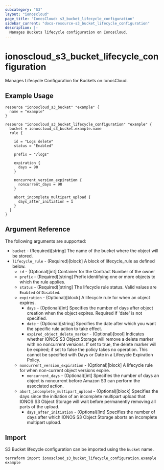 ```yaml
---
subcategory: "S3"
layout: "ionoscloud"
page_title: "IonosCloud: s3_bucket_lifecycle_configuration"
sidebar_current: "docs-resource-s3_bucket_lifecycle_configuration"
description: |-
  Manages Buckets lifecycle configuration on IonosCloud.
---
```


# ionoscloud_s3_bucket_lifecycle_configuration

Manages Lifecycle Configuration for Buckets on IonosCloud.

## Example Usage

```hcl
resource "ionoscloud_s3_bucket" "example" {
  name = "example"
}

resource "ionoscloud_s3_bucket_lifecycle_configuration" "example" {
  bucket = ionoscloud_s3_bucket.example.name
  rule {

    id = "Logs delete"
    status = "Enabled"

    prefix = "/logs"

    expiration {
      days = 90
    }

    noncurrent_version_expiration {
      noncurrent_days = 90
    }

    abort_incomplete_multipart_upload {
      days_after_initiation = 1
    }
  }
}
```

## Argument Reference

The following arguments are supported:

- `bucket` - (Required)[string] The name of the bucket where the object will be stored.
- `lifecycle_rule` - (Required)[block] A block of lifecycle_rule as defined below.
  - `id` - (Optional)[int] Container for the Contract Number of the owner
  - `prefix` - (Required)[string] Prefix identifying one or more objects to which the rule applies.
  - `status` - (Required)[string] The lifecycle rule status. Valid values are `Enabled` or `Disabled`.
  - `expiration` - (Optional)[block]  A lifecycle rule for when an object expires.
    - `days` - (Optional)[int] Specifies the number of days after object creation when the object expires. Required if 'date' is not specified.
    - `date` - (Optional)[string] Specifies the date after which you want the specific rule action to take effect.
    - `expired_object_delete_marker` - (Optional)[bool] Indicates whether IONOS S3 Object Storage will remove a delete marker with no noncurrent versions. If set to true, the delete marker will be expired; if set to false the policy takes no operation. This cannot be specified with Days or Date in a Lifecycle Expiration Policy.
  - `noncurrent_version_expiration` - (Optional)[block] A lifecycle rule for when non-current object versions expire.
    - `noncurrent_days` - (Optional)[int] Specifies the number of days an object is noncurrent before Amazon S3 can perform the associated action.
  - `abort_incomplete_multipart_upload` - (Optional)[block] Specifies the days since the initiation of an incomplete multipart upload that IONOS S3 Object Storage will wait before permanently removing all parts of the upload.
    - `days_after_initiation` - (Optional)[int] Specifies the number of days after which IONOS S3 Object Storage aborts an incomplete multipart upload.

## Import

S3 Bucket lifecycle configuration can be imported using the `bucket` name.

```shell
terraform import ionoscloud_s3_bucket_lifecycle_configuration.example example
```